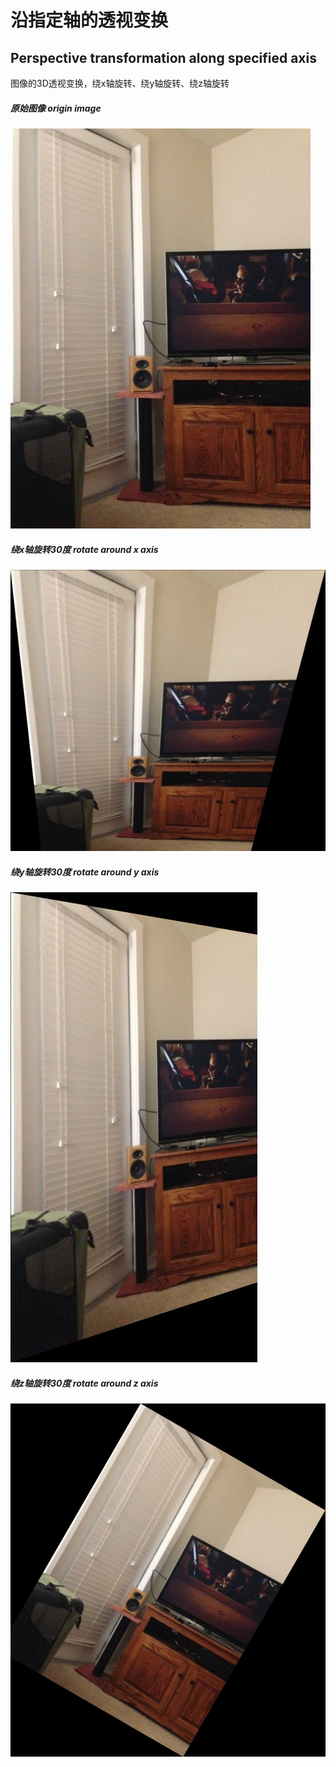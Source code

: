 # 沿指定轴的透视变换
## Perspective transformation along specified axis
图像的3D透视变换，绕x轴旋转、绕y轴旋转、绕z轴旋转

##### 原始图像  origin image

![](images/1.jpg)



##### 绕x轴旋转30度  rotate around x axis

![](images/1_rx030.jpg)

##### 绕y轴旋转30度 rotate around y axis

![](images/1_ry030.jpg)

##### 绕z轴旋转30度 rotate around z axis

![](images/1_rz030.jpg)

